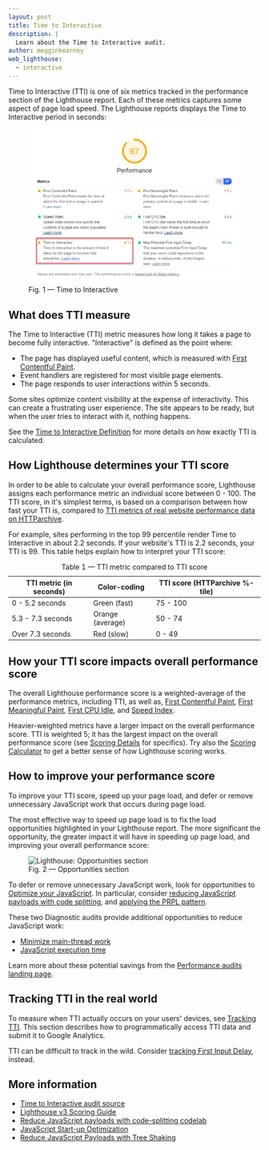 ```yaml
---
layout: post
title: Time to Interactive
description: |
  Learn about the Time to Interactive audit.
author: megginkearney
web_lighthouse:
  - interactive
---
```


Time to Interactive (TTI) is one of six metrics tracked in the performance section of the Lighthouse report.
Each of these metrics captures some aspect of page load speed.
The Lighthouse reports displays the Time to Interactive period in seconds:

<figure class="w-figure">
  <img class="w-screenshot w-screenshot--filled" src="interactive.png" alt="Lighthouse: Time to Interactive">
  <figcaption class="w-figcaption">
    Fig. 1 — Time to Interactive
  </figcaption>
</figure>

## What does TTI measure

The Time to Interactive (TTI) metric measures how long it takes a page to become fully interactive.
"Interactive" is defined as the point where:

- The page has displayed useful content, which is measured with
[First Contentful Paint](/first-contentful-paint).
- Event handlers are registered for most visible page elements.
- The page responds to user interactions within 5 seconds.

Some sites optimize content visibility at the expense of interactivity.
This can create a frustrating user experience.
The site appears to be ready, but when the user tries to interact with it, nothing happens.

See the [Time to Interactive Definition](https://github.com/WICG/time-to-interactive#definition)
for more details on how exactly TTI is calculated. 

## How Lighthouse determines your TTI score

In order to be able to calculate your overall performance score,
Lighthouse assigns each performance metric an individual score between 0 - 100.
The TTI score, in it's simplest terms,
is based on a comparison between how fast your TTI is,
compared to [TTI metrics of real website performance data on 
HTTParchive](https://httparchive.org/reports/loading-speed#ttci).

For example,
sites performing in the top 99 percentile render Time to Interactive in about 2.2 seconds.
If your website's TTI is 2.2 seconds,
your TTI is 99.
This table helps explain how to interpret your TTI score:

<div class="w-table-wrapper">
  <table>
    <thead>
      <tr>
        <th>TTI metric (in seconds)</th>
        <th>Color-coding</th>
        <th>TTI score (HTTParchive %-tile)</th>
      </tr>
    </thead>
    <tbody>
      <tr>
        <td>0 - 5.2 seconds</td>
        <td>Green (fast)</td> 
        <td>75 - 100</td>
      </tr>
      <tr>
        <td>5.3 - 7.3 seconds</td>
        <td>Orange (average)</td> 
        <td>50 - 74</td>
      </tr>
      <tr>
        <td>Over 7.3 seconds</td>
        <td>Red (slow)</td> 
        <td>0 - 49</td>
      </tr>
    </tbody>
    <caption>Table 1 — TTI metric compared to TTI score</caption>
  </table>
</div>

## How your TTI score impacts overall performance score

The overall Lighthouse performance score is a weighted-average of the performance metrics,
including TTI, as well as,
[First Contentful Paint](/first-contentful-paint),
[First Meaningful Paint](/first-meaningful-paint),
[First CPU Idle](/first-cpu-idle),
and [Speed Index](/speed-index).

Heavier-weighted metrics have a larger impact on the overall performance score.
TTI is weighted 5;
it has the largest impact on the overall performance score
(see [Scoring Details](https://docs.google.com/spreadsheets/d/1Cxzhy5ecqJCucdf1M0iOzM8mIxNc7mmx107o5nj38Eo/edit#gid=0) for specifics).
Try also the [Scoring Calculator](https://docs.google.com/spreadsheets/d/1Cxzhy5ecqJCucdf1M0iOzM8mIxNc7mmx107o5nj38Eo/edit#gid=283330180) to get a better sense of how Lighthouse scoring works.

## How to improve your performance score

To improve your TTI score,
speed up your page load,
and defer or remove unnecessary JavaScript work that occurs during page load.

The most effective way to speed up page load
is to fix the load opportunities highlighted in your Lighthouse report.
The more significant the opportunity,
the greater impact it will have in speeding up page load,
and improving your overall performance score:

<figure class="w-figure">
  <img class="w-screenshot w-screenshot--filled" src="opportunities.png" alt="Lighthouse: Opportunities section">
  <figcaption class="w-figcaption">
    Fig. 2 — Opportunities section
  </figcaption>
</figure>

To defer or remove unnecessary JavaScript work,
look for opportunities to [Optimize your JavaScript](/fast#optimize-your-javascript).
In particular,
consider [reducing JavaScript payloads with code splitting](/reduce-javascript-payloads-with-code-splitting),
and [applying the PRPL pattern](/apply-instant-loading-with-prpl).

These two Diagnostic audits provide additional opportunities
to reduce JavaScript work:

- [Minimize main-thread work](/mainthread-work-breakdown)
- [JavaScript execution time](/bootup-time)

Learn more about these potential savings from the [Performance audits landing page](/lighthouse-performance).

## Tracking TTI in the real world

To measure when TTI actually occurs on your users' devices,
see [Tracking TTI](https://developers.google.com/web/fundamentals/performance/user-centric-performance-metrics#tracking_tti).
This section describes how to programmatically access TTI data and submit it to Google Analytics.

TTI can be difficult to track in the wild.
Consider [tracking First Input Delay](https://developers.google.com/web/updates/2018/05/first-input-delay),
instead.

## More information

- [Time to Interactive audit source](https://github.com/GoogleChrome/lighthouse/blob/master/lighthouse-core/audits/metrics/interactive.js)
- [Lighthouse v3 Scoring Guide](https://developers.google.com/web/tools/lighthouse/v3/scoring)
- [Reduce JavaScript payloads with code-splitting codelab](/codelab-code-splitting)
- [JavaScript Start-up Optimization](https://developers.google.com/web/fundamentals/performance/optimizing-content-efficiency/javascript-startup-optimization/)
- [Reduce JavaScript Payloads with Tree Shaking](https://developers.google.com/web/fundamentals/performance/optimizing-javascript/tree-shaking/)


